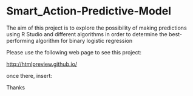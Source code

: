 # Smart_Action-Predictive-Model
The aim of this project is to explore the possibility of making predictions using R Studio and different algorithms in order to determine the best-performing algorithm for binary logistic regression


Please use the following web page to see this project:

http://htmlpreview.github.io/

once there, insert: 



Thanks
